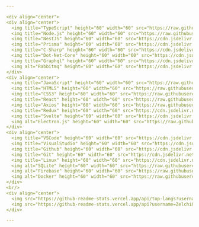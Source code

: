 ```yaml
--- 

<div align="center">
<div align="center">
  <img title="TypeScript" height="60" width="60" src="https://raw.githubusercontent.com/devicons/devicon/master/icons/typescript/typescript-original.svg">
  <img title="Node.js" height="60" width="60" src="https://raw.githubusercontent.com/devicons/devicon/master/icons/nodejs/nodejs-original.svg">
  <img title="NestJS" height="60" width="60" src="https://cdn.jsdelivr.net/gh/devicons/devicon@latest/icons/nestjs/nestjs-original.svg" />
  <img title="Prisma" height="60" width="60" src="https://cdn.jsdelivr.net/gh/devicons/devicon@latest/icons/prisma/prisma-original.svg" />
  <img title="C-Sharp" height="60" width="60" src="https://cdn.jsdelivr.net/gh/devicons/devicon@latest/icons/csharp/csharp-original.svg" /> 
  <img title="Dot-Net-Core" height="60" width="60" src="https://cdn.jsdelivr.net/gh/devicons/devicon@latest/icons/dotnetcore/dotnetcore-original.svg" /> 
  <img title="Graphql" height="60" width="60" src="https://cdn.jsdelivr.net/gh/devicons/devicon@latest/icons/graphql/graphql-plain.svg" />
  <img alt="Rabbitmq" height="60" width="60" src="https://cdn.jsdelivr.net/gh/devicons/devicon@latest/icons/rabbitmq/rabbitmq-original.svg">
</div>
<div align="center">
  <img title="JavaScript" height="60" width="60" src="https://raw.githubusercontent.com/devicons/devicon/master/icons/javascript/javascript-original.svg">
  <img title="HTML5" height="60" width="60" src="https://raw.githubusercontent.com/devicons/devicon/master/icons/html5/html5-original.svg">
  <img title="CSS3" height="60" width="60" src="https://raw.githubusercontent.com/devicons/devicon/master/icons/css3/css3-original.svg">
  <img title="React" height="60" width="60" src="https://raw.githubusercontent.com/devicons/devicon/master/icons/react/react-original.svg">
  <img title="Axios" height="60" width="60" src="https://raw.githubusercontent.com/devicons/devicon/master/icons/axios/axios-plain.svg">
  <img title="Redux" height="60" width="60" src="https://cdn.jsdelivr.net/gh/devicons/devicon@latest/icons/redux/redux-original.svg" />
  <img title="Svelte" height="60" width="60" src="https://cdn.jsdelivr.net/gh/devicons/devicon@latest/icons/svelte/svelte-original.svg" /> 
  <img alt="Electron.js" height="60" width="60" src="https://raw.githubusercontent.com/devicons/devicon/master/icons/electron/electron-original.svg">
</div>
<div align="center">
  <img title="VSCode" height="60" width="60" src="https://cdn.jsdelivr.net/gh/devicons/devicon@latest/icons/vscode/vscode-original.svg" />
  <img title="VisualStudio" height="60" width="60" src="https://cdn.jsdelivr.net/gh/devicons/devicon@latest/icons/visualstudio/visualstudio-original.svg" />
  <img title="Github" height="60" width="60" src="https://cdn.jsdelivr.net/gh/devicons/devicon@latest/icons/github/github-original.svg" />
  <img title="Git" height="60" width="60" src="https://cdn.jsdelivr.net/gh/devicons/devicon@latest/icons/git/git-original.svg" />
  <img title="Linux" height="60" width="60" src="https://cdn.jsdelivr.net/gh/devicons/devicon@latest/icons/linux/linux-original.svg" />
  <img alt="SQLite" height="60" width="60" src="https://raw.githubusercontent.com/devicons/devicon/master/icons/sqlite/sqlite-original.svg">
  <img alt="Firebase" height="60" width="60" src="https://raw.githubusercontent.com/devicons/devicon/master/icons/firebase/firebase-original.svg">
  <img alt="Docker" height="60" width="60" src="https://raw.githubusercontent.com/devicons/devicon/master/icons/docker/docker-original.svg">
</div>
<br/>
<div align="center">
  <img src="https://github-readme-stats.vercel.app/api/top-langs?username=Zelchi&locale=en&hide_title=false&layout=compact&card_width=320&langs_count=6&theme=tokyonight&hide_border=false" height="150" alt="Linguagens mais usadas" />
  <img src="https://github-readme-stats.vercel.app/api?username=Zelchi&show_icons=true&theme=tokyonight" height="150" />
</div>

---
```

